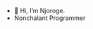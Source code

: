 - 👋 Hi, I’m Njoroge.
- Nonchalant Programmer

<!---
nj0ro/nj0ro is a ✨ special ✨ repository because its `README.md` (this file) appears on your GitHub profile.
You can click the Preview link to take a look at your changes.
--->
